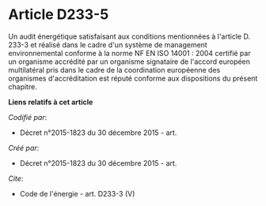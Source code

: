 # Article D233-5

Un audit énergétique satisfaisant aux conditions mentionnées à l'article D. 233-3 et réalisé dans le cadre d'un système de
management environnemental conforme à la norme NF EN ISO 14001 : 2004 certifié par un organisme accrédité par un organisme
signataire de l'accord européen multilatéral pris dans le cadre de la coordination européenne des organismes d'accréditation
est réputé conforme aux dispositions du présent chapitre.

**Liens relatifs à cet article**

_Codifié par_:

  - Décret n°2015-1823 du 30 décembre 2015 - art.

_Créé par_:

  - Décret n°2015-1823 du 30 décembre 2015 - art.

_Cite_:

  - Code de l'énergie - art. D233-3 (V)
